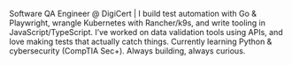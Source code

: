 Software QA Engineer @ DigiCert | I build test automation with Go & Playwright, wrangle Kubernetes with Rancher/k9s, and write tooling in JavaScript/TypeScript. I’ve worked on data validation tools using APIs, and love making tests that actually catch things. Currently learning Python & cybersecurity (CompTIA Sec+). Always building, always curious.

<!---
pittsCourt/pittsCourt is a ✨ special ✨ repository because its `README.md` (this file) appears on your GitHub profile.
You can click the Preview link to take a look at your changes.
--->
